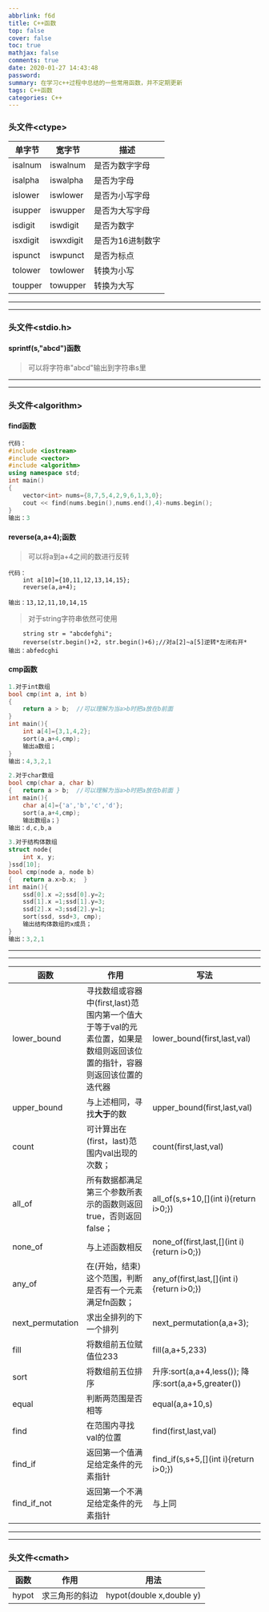 ```yaml
---
abbrlink: f6d
title: C++函数
top: false
cover: false
toc: true
mathjax: false
comments: true
date: 2020-01-27 14:43:48
password:
summary: 在学习c++过程中总结的一些常用函数，并不定期更新
tags: C++函数
categories: C++
---
```


### **头文件\<ctype\>**
|单字节|宽字节|描述|
|-----|------|----|
|isalnum|iswalnum|是否为数字字母|
|isalpha|iswalpha|是否为字母|
|islower|iswlower|是否为小写字母|
|isupper|iswupper|是否为大写字母|
|isdigit|iswdigit|是否为数字|
|isxdigit|iswxdigit|是否为16进制数字|
|ispunct|iswpunct|是否为标点|
|tolower|towlower|转换为小写|
|toupper|towupper|转换为大写|

---

---


### **头文件\<stdio.h\>**
#### sprintf(s,"abcd")函数
> 可以将字符串"abcd"输出到字符串s里

---
---

### **头文件\<algorithm\>**
#### find函数
```c++
代码：
#include <iostream>
#include <vector>
#include <algorithm>
using namespace std;
int main()
{
    vector<int> nums={8,7,5,4,2,9,6,1,3,0};
    cout << find(nums.begin(),nums.end(),4)-nums.begin();
}
输出：3
```

#### reverse(a,a+4);函数
> 可以将a到a+4之间的数进行反转

```
代码：
    int a[10]={10,11,12,13,14,15};
    reverse(a,a+4);

输出：13,12,11,10,14,15
```

> 对于string字符串依然可使用

```
    string str = "abcdefghi";
    reverse(str.begin()+2, str.begin()+6);//对a[2]~a[5]逆转*左闭右开*
输出：abfedcghi
```

#### cmp函数

```c
1.对于int数组
bool cmp(int a, int b)
{
	return a > b;  //可以理解为当a>b时把a放在b前面 
}
int main(){
    int a[4]={3,1,4,2};
    sort(a,a+4,cmp);
    输出a数组；
}
输出：4,3,2,1

2.对于char数组
bool cmp(char a, char b)
{   return a > b;  //可以理解为当a>b时把a放在b前面 }
int main(){
    char a[4]={'a','b','c','d'};
    sort(a,a+4,cmp);
    输出数组a；}
输出：d,c,b,a

3.对于结构体数组
struct node｛
	int x, y;
}ssd[10];
bool cmp(node a, node b)
{	return a.x>b.x;  }
int main(){
    ssd[0].x =2;ssd[0].y=2;
	ssd[1].x =1;ssd[1].y=3;
	ssd[2].x =3;ssd[2].y=1;
	sort(ssd, ssd+3, cmp);
    输出结构体数组的x成员；
}
输出：3,2,1
```

---
---

|函数|作用|写法|
|---|---|---|
|lower_bound|寻找数组或容器中(first,last)范围内第一个值大于等于val的元素位置，如果是数组则返回该位置的指针，容器则返回该位置的迭代器|lower_bound(first,last,val)|
|upper_bound|与上述相同，寻找**大于**的数|upper_bound(first,last,val)|
|count|可计算出在(first，last)范围内val出现的次数；|count(first,last,val)|
|all_of|所有数据都满足第三个参数所表示的函数则返回true，否则返回false；|all_of(s,s+10,[](int i){return i>0;})|
|none_of|与上述函数相反|none_of(first,last,[](int i){return i>0;})|
|any_of|在(开始，结束)这个范围，判断是否有一个元素满足fn函数；|any_of(first,last,[](int i){return i>0;})|
|next_permutation|求出全排列的下一个排列|next_permutation(a,a+3);|
|fill|将数组前五位赋值位233|fill(a,a+5,233)|
|sort|将数组前五位排序|升序:sort(a,a+4,less<int>());   降序:sort(a,a+5,greater<int>())|
|equal|判断两范围是否相等|equal(a,a+10,s)|
|find|在范围内寻找val的位置|find(first,last,val)|
|find_if|返回第一个值满足给定条件的元素指针|find_if(s,s+5,[](int i){return i>0;})|
|find_if_not|返回第一个不满足给定条件的元素指针|与上同|

---
---


### **头文件\<cmath\>**
|函数|作用|用法|
|---|---|---|
|hypot|求三角形的斜边|hypot(double x,double y)|
